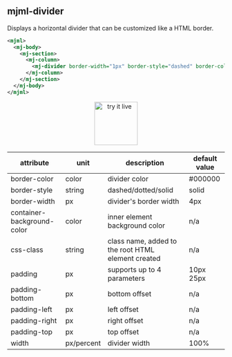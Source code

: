 ## mjml-divider

Displays a horizontal divider that can be customized like a HTML border.

```xml
<mjml>
  <mj-body>
    <mj-section>
      <mj-column>
        <mj-divider border-width="1px" border-style="dashed" border-color="lightgrey" />
      </mj-column>
    </mj-section>
  </mj-body>
</mjml>
```

<p align="center">
  <a href="https://mjml.io/try-it-live/components/divider">
    <img width="100px" src="https://mjml.io/assets/img/svg/TRYITLIVE.svg" alt="try it live" />
  </a>
</p>

attribute                   | unit        | description                    | default value
----------------------------|-------------|--------------------------------|------------------------------
border-color                | color       | divider color                  | #000000
border-style                | string      | dashed/dotted/solid            | solid
border-width                | px          | divider's border width         | 4px
container-background-color  | color       | inner element background color | n/a
css-class                   | string      | class name, added to the root HTML element created | n/a
padding                     | px          | supports up to 4 parameters    | 10px 25px
padding-bottom              | px          | bottom offset                  | n/a
padding-left                | px          | left offset                    | n/a
padding-right               | px          | right offset                   | n/a
padding-top                 | px          | top offset                     | n/a
width                       | px/percent  | divider width                  | 100%

